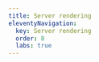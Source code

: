 ```yaml
---
title: Server rendering
eleventyNavigation:
  key: Server rendering
  order: 8
  labs: true
---
```


<!-- This file exists only to create a section heading.
     Its output is deleted by the Eleventy build process. -->
